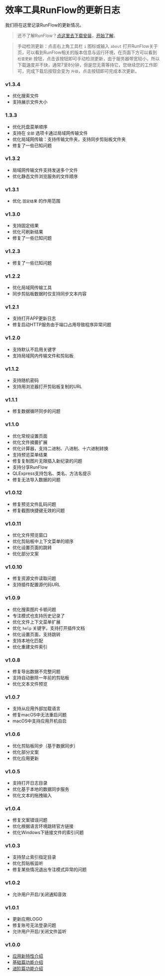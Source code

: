 # 效率工具RunFlow的更新日志

我们将在这里记录RunFlow的更新情况。

> 还不了解RunFlow？[点这里去下载安装](https://myrest.top/zh-cn/myflow/download)，[开始了解](runflow_basic_point.md)。

> 手动检测更新：点击右上角工具栏 `i` 图标或输入 `about` 打开RunFlow关于页，可以看到RunFlow相关的版本信息与运行环境，在页面下方可以看到 `检查更新` 按钮，点击该按钮即可手动检测更新，由于服务器带宽较小，所以下载速度并不快，通常7至8分钟，但是您无需等待它，您继续您的工作即可，完成下载后按钮会变为 `升级`，点击按钮即可完成本次更新。

### v1.3.4

- 优化搜索文件
- 支持展示文件大小

### 1.3.3

- 优化托盘菜单顺序
- 支持在 `全部` 选项卡通过局域网传输文件
- 优化局域网传输：支持传输文件夹，支持同步剪贴板文件夹
- 修复了一些已知问题

### v1.3.2

- 局域网传输文件支持发送多个文件
- 优化静态文件浏览服务的文件顺序

### v1.3.1

- 优化 `固定结果` 的作用范围

### v1.3.0

- 支持固定结果
- 优化可刷新结果
- 修复了一些已知问题

### v1.2.3

- 修复了一些已知问题

### v1.2.2

- 优化局域网传输工具
- 同步剪贴板数据时仅支持同步文本内容

### v1.2.1

- 支持打开APP更新日志
- 修复启动HTTP服务由于端口占用导致程序异常问题

### v1.2.0

- 支持默认不启用关键字
- 支持局域网内传输文件和剪贴板

### v1.1.2

- 支持随机密码
- 支持用浏览器打开剪贴板复制的URL

### v1.1.1

- 修复数据循环同步的问题

### v1.1.0

- 优化常规设置页面
- 优化文件摘要扩展
- 优化计算器，支持二进制、八进制、十六进制转换
- 支持预览菜单结果
- 修复复制图片无限插入新纪录的问题
- 支持分享RunFlow
- QLExpress支持包名、类名、方法名提示
- 修复无法导入数据的问题

### v1.0.12

- 修复预览文件乱码问题
- 修复截图快捷键无效的问题

### v1.0.11

- 优化文件预览窗口
- 优化剪贴板中上下文菜单的顺序
- 优化设置页面的跳转
- 优化部分文案

### v1.0.10

- 修复资源文件读取问题
- 支持插件配置源代码URL

### v1.0.9

- 优化搜索图片卡顿问题
- 专注模式也支持历史记录了
- 优化文件上下文菜单扩展
- 优化 `help` 关键字，支持打开插件文档
- 优化设置页面，支持跳转
- 支持本地化匹配
- 优化重建文件索引

### v1.0.8

- 修复导出数据不完整问题
- 支持自动删除一年前的剪贴板
- 优化文本文件预览

### v1.0.7

- 支持从应用外部加载语言
- 修复macOS中无法重启问题
- macOS中支持应用开机自启

### v1.0.6

- 优化剪贴板同步（基于数据同步）
- 优化部分文案
- 优化应用更新

### v1.0.5

- 支持打开日志目录
- 优化基于本地的数据同步服务
- 优化文本的拖拽输入

### v1.0.4

- 修复文案错误问题
- 优化根据语言环境跳转官方链接
- 优化Windows下链接文件的索引问题

### v1.0.3

- 支持禁止索引指定目录
- 优化剪贴板监听
- 修复某些情况退出专注模式异常的问题

### v1.0.2

- 允许用户开启/关闭通知音效

### v1.0.1

- 更新应用LOGO
- 修复账号无法登录问题
- 允许用户开启/关闭文件监听

### v1.0.0

- [应用新特性介绍](runflow_first_release.md)
- [基础篇功能介绍](runflow_basic_point.md)
- [进阶篇功能介绍](runflow_advanced_point.md)
